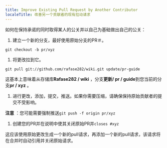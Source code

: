 ```yaml
---
title: Improve Existing Pull Request by Another Contributor
localeTitle: 改善另一个贡献者的现有拉动请求
---
```

如何在保持承诺的同时取得某人的公关并以自己为基础做出自己的公关：

1.  建立一个新的分支，最好使用原始分支的PR＃。

`git checkout -b pr/xyz`

1.  将更改拉到它。

`git pull git://github.com/rafase282/wiki.git update/pr-guide`

这基本上意味着从存储库**Rafase282 / wiki** ，分支**更新/ pr / guide**到您当前的分支**pr / xyz** 。

1.  进行更改，添加，提交，推送。如果你需要压缩，请确保保持原始贡献者的提交不受影响。

**注意** ：您可能需要强制推送`git push -f origin pr/xyz`

1.  创建您的PR并在说明中使其关闭原始PR并`closes #xyz`

这应该使用原始更改生成一个新的pull请求，再添加一个新的pull请求，该请求将在合并时自动引用并关闭原始请求。